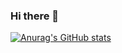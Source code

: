 ### Hi there 👋

[![Anurag's GitHub stats](https://github-readme-stats.vercel.app/api?username=wayonEmes&hide=prs,contribs&count_private=true&show_icons=true)](https://github.com/anuraghazra/github-readme-stats)
<!--
**wayonEmes/wayonEmes** is a ✨ _special_ ✨ repository because its `README.md` (this file) appears on your GitHub profile.

Here are some ideas to get you started:

- 🔭 I’m currently working on ...
- 🌱 I’m currently learning ...
- 👯 I’m looking to collaborate on ...
- 🤔 I’m looking for help with ...
- 💬 Ask me about ...
- 📫 How to reach me: ...
- 😄 Pronouns: ...
- ⚡ Fun fact: ...
-->

